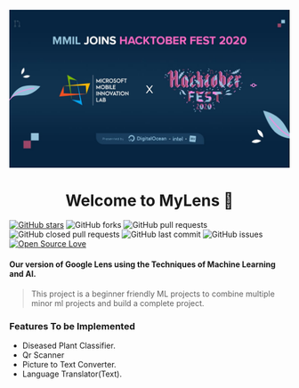 <p>
  <img src=./assets/img/MMILft.Hacktober.jpeg></p>

<h1 align="center">Welcome to MyLens 👋</h1>

[![GitHub stars](https://img.shields.io/github/stars/MMIL/MyLens?style=social)](https://github.com/login?return_to=%2FMMIL%MyLens) 
 ![GitHub forks](https://img.shields.io/github/forks/MMIL/MyLens?style=social) 
 ![GitHub pull requests](https://img.shields.io/github/issues-pr/MMIL/MyLens)
 ![GitHub closed pull requests](https://img.shields.io/github/issues-pr-closed/MMIL/MyLens) 
 ![GitHub last commit](https://img.shields.io/github/last-commit/MMIL/MyLens) 
 ![GitHub issues](https://img.shields.io/github/issues-raw/MMIL/MyLens)
 [![Open Source Love](https://badges.frapsoft.com/os/v2/open-source.svg?v=103)](https://github.com/MMIL/MyLens) 

#### Our version of Google Lens using the Techniques of Machine Learning and AI.
 
>This project is a beginner friendly ML projects to combine multiple minor ml projects and build a complete project.

### Features To be Implemented
- Diseased Plant Classifier.
- Qr Scanner
- Picture to Text Converter.
- Language Translator(Text).


